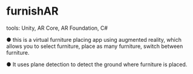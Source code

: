 # furnishAR
tools: Unity, AR Core, AR Foundation, C#

● this is a virtual furniture placing app using augmented reality, which allows you to select furniture, place as many furniture, switch between furniture.

● It uses plane detection to detect the ground where furniture is placed.
